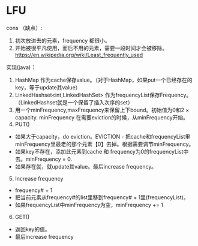 # LFU
cons （缺点）:
1. 初次放进去的元素，frequency 都很小。
2. 开始被很平凡使用，而后不用的元素，需要一段时间才会被移除。
https://en.wikipedia.org/wiki/Least_frequently_used

实现(java)：
1. HashMap 作为cache保存value。（对于HashMap，如果put一个已经存在的key，等于update其value）
2. LinkedHashset<int,LinkedHashSet<CacheNode>> 作为frequencyList保存Frequency。（LinkedHashset就是一个保留了插入次序的set）
3. 用一个minFrequency,maxFrequency来保留上下bound。初始值为0和2 × capacity. minFrequency 在需要eviction的时候，从minFrequency开始。
4. PUT()
- 如果大于capacity，do eviction。EVICTION - 把cache和frequencyList里minFrequency里最老的那个元素【0】去掉。根据需要调节minFrequency。
- 如果key不存在，添加此元素到cache 和 frequency为0的frequencyList中去。minFrequency = 0. 
- 如果存在就，就update其value。最后increase frequency。
5. Increase frequency 
- frequency# + 1
- 把当前元素从frequency#的list里移到frequency# + 1里(frequencyList)。
- 如果frequencyList中minFrequency为空，minFrequency += 1
6. GET()
- 返回key的值。
- 最后increase frequency
